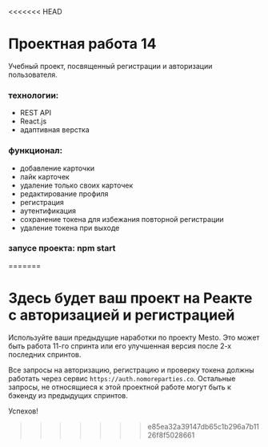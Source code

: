 <<<<<<< HEAD
# Проектная работа 14
Учебный проект, посвященный регистрации и авторизации пользователя.
### технологии:
* REST API
* React.js
* адаптивная верстка
### функционал:
* добавление карточки
* лайк карточек
* удаление только своих карточек
* редактирование профиля
* регистрация
* аутентификация
* сохранение токена для избежания повторной регистрации
* удаление токена при выходе
### запусе проекта: **npm start**


=======
# Здесь будет ваш проект на Реакте с авторизацией и регистрацией

Используйте ваши предыдущие наработки по проекту Mesto. Это может быть работа 11-го спринта или его улучшенная версия после 2-х последних спринтов. 

Все запросы на авторизацию, регистрацию и проверку токена должны работать через сервис `https://auth.nomoreparties.co`. Остальные запросы, не относящиеся к этой проектной работе могут быть к бэкенду из предыдущих спринтов.

Успехов!
>>>>>>> e85ea32a39147db65c1b296a7b1126f8f5028661
